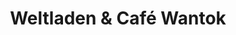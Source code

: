 ---
title: "Weltladen & Café Wantok"
url: /rudolstadt/weltladen-und-cafe-wantok/
shop: Lebensmittel
---